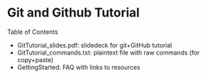 # Git and Github Tutorial

Table of Contents
- GitTutorial_slides.pdf: slidedeck for git+GitHub tutorial
- GitTutorial_commands.txt: plaintext file with raw commands (for copy+paste)
- GettingStarted: FAQ with links to resources
